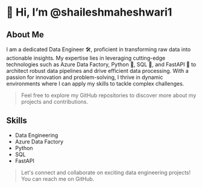 # 👋 Hi, I’m @shaileshmaheshwari1

## About Me
I am a dedicated Data Engineer 🛠️, proficient in transforming raw data into actionable insights. My expertise lies in leveraging cutting-edge technologies such as Azure Data Factory, Python 🐍, SQL 💼, and FastAPI 🚀 to architect robust data pipelines and drive efficient data processing. With a passion for innovation and problem-solving, I thrive in dynamic environments where I can apply my skills to tackle complex challenges.

>Feel free to explore my GitHub repositories to discover more about my projects and contributions.

## Skills
- Data Engineering
- Azure Data Factory
- Python
- SQL
- FastAPI

>Let's connect and collaborate on exciting data engineering projects! You can reach me on GitHub.
